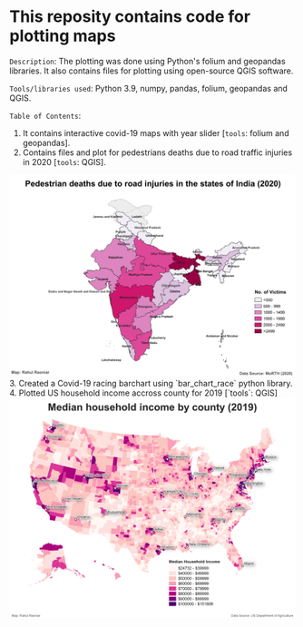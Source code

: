 # This reposity contains code for plotting maps 

`Description`: The plotting was done using Python's folium and geopandas libraries. It also contains files for plotting using open-source QGIS software.

`Tools/libraries used`: Python 3.9, numpy, pandas, folium, geopandas and QGIS.


`Table of Contents`:

1. It contains interactive covid-19 maps with year slider [`tools`: folium and geopandas].
2. Contains files and plot for pedestrians deaths due to road traffic injuries in 2020 [`tools`: QGIS].
<img src="Pedestrian deaths due to road injuries map 2020/Pedestrian Deaths in India Map (2020).png" width="600"/>
3. Created a Covid-19 racing barchart using `bar_chart_race` python library.
4. Plotted US household income accross county for 2019 [`tools`: QGIS]
<img src="US household income heat maps (choropleth maps)/US household income 2019 plot.png" width="600"/>
